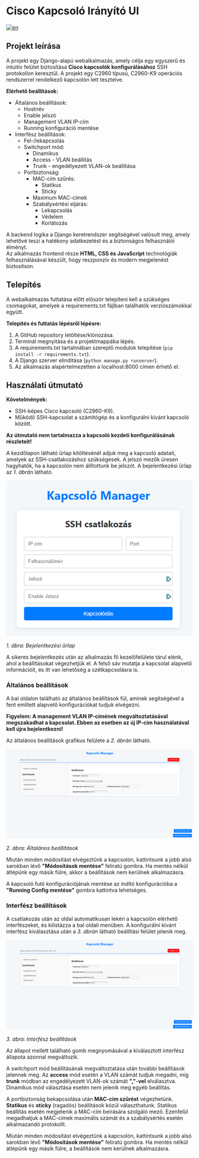 # Cisco Kapcsoló Irányító UI

[![en](https://img.shields.io/badge/lang-en-green.svg)](https://github.com/nagynooel/Halozati-eszkoz-iranyito-UI/blob/master/README.hu.md)

## Projekt leírása
A projekt egy Django-alapú webalkalmazás, amely célja egy egyszerű és intuitív felület biztosítása **Cisco kapcsolók konfigurálásához** SSH protokollon keresztül. A projekt egy C2960 típusú, C2960-K9 operációs rendszerrel rendelkező kapcsolón lett tesztelve.

**Elérhető beállítások:**

- Általános beállítások:
    - Hostnév
    - Enable jelszó
    - Management VLAN IP-cím
    - Running konfiguráció mentése
- Interfész beállítások:
    - Fel-/lekapcsolás
    - Switchport mód:
        - Dinamikus
        - Access - VLAN beállítás
        - Trunk - engedélyezett VLAN-ok beállítása
    - Portbiztonság:
        - MAC-cím szűrés:
            - Statikus
            - Sticky
        - Maximum MAC-címek
        - Szabálysértési eljárás:
            - Lekapcsolás
            - Védelem
            - Korlátozás

A backend logika a Django keretrendszer segítségével valósult meg, amely lehetővé teszi a hatékony adatkezelést és a biztonságos felhasználói élményt.  
Az alkalmazás frontend része **HTML, CSS és JavaScript** technológiák felhasználásával készült, hogy reszponzív és modern megjelenést biztosítson.

## Telepítés

A webalkalmazás futtatása előtt először telepíteni kell a szükséges csomagokat, amelyek a requirements.txt fájlban találhatók verziószámokkal együtt.

**Telepítés és futtatás lépésről lépésre:**
1. A GitHub repository letöltése/klónozása.
2. Terminál megnyitása és a projektmappába lépés. 
3. A requirements.txt tartalmában szereplő modulok telepítése (`pip install -r requirements.txt`).
4. A Django szerver elindítása (`python manage.py runserver`).
5. Az alkalmazás alapértelmezetten a localhost:8000 címen érhető el.

## Használati útmutató

**Követelmények:**

- SSH-képes Cisco kapcsoló (C2960-K9).
- Működő SSH-kapcsolat a számítógép és a konfigurálni kívánt kapcsoló között.

**Az útmutató nem tartalmazza a kapcsoló kezdeti konfigurálásának részleteit!**

A kezdőlapon látható űrlap kitöltésénél adjuk meg a kapcsoló adatait, amelyek az SSH-csatlakozáshoz szükségesek. A jelszó mezők üresen hagyhatók, ha a kapcsolón nem állítottunk be jelszót. A bejelentkezési űrlap az *1. ábrán* látható.

![Bejelentkezési űrlap](https://github.com/nagynooel/Halozati-eszkoz-iranyito-UI/blob/master/documentation/login-img.png)

*1. ábra: Bejelentkezési űrlap*

A sikeres bejelentkezés után az alkalmazás fő kezelőfelülete tárul elénk, ahol a beállításokat végezhetjük el. A felső sáv mutatja a kapcsolat alapvető információit, és itt van lehetőség a szétkapcsolásra is.

### Általános beállítások
A bal oldalon található az általános beállítások fül, aminek segítségével a fent említett alapvető konfigurációkat tudjuk elvégezni.

**Figyelem: A management VLAN IP-címének megváltoztatásával megszakadhat a kapcsolat. Ebben az esetben az új IP-cím használatával kell újra bejelentkezni!**

Az általános beállítások grafikus felülete a *2. ábrán* látható.

![Általános beállítások](https://github.com/nagynooel/Halozati-eszkoz-iranyito-UI/blob/master/documentation/general-settings-img.png)

*2. ábra: Általános beállítások*

Miután minden módosítást elvégeztünk a kapcsolón, kattintsunk a jobb alsó sarokban lévő **"Módosítások mentése"** feliratú gombra. Ha mentés nélkül átlépünk egy másik fülre, akkor a beállítások nem kerülnek alkalmazásra.

A kapcsoló futó konfigurációjának mentése az indító konfigurációba a **"Running Config mentése"** gombra kattintva lehetséges.

### Interfész beállítások

A csatlakozás után az oldal automatikusan lekéri a kapcsolón elérhető interfészeket, és kilistázza a bal oldali menüben. A konfigurálni kívánt interfész kiválasztása után a *3. ábrán* látható beállítási felület jelenik meg.

![Interfész beállítások](https://github.com/nagynooel/Halozati-eszkoz-iranyito-UI/blob/master/documentation/general-settings-img.png)

*3. ábra: Interfész beállítások*

Az állapot mellett található gomb megnyomásával a kiválasztott interfész állapota azonnal megváltozik.

A switchport mód beállításának megváltoztatása után további beállítások jelennek meg. Az **access** mód esetén a VLAN számát tudjuk megadni, míg **trunk** módban az engedélyezett VLAN-ok számát **","-vel** elválasztva. Dinamikus mód választása esetén nem jelenik meg egyéb beállítás.

A portbiztonság bekapcsolása után **MAC-cím szűrést** végezhetünk. **Statikus** és **sticky** (ragadós) beállítások közül választhatunk. Statikus beállítás esetén megjelenik a MAC-cím beírására szolgáló mező. Ezenfelül megadhatjuk a MAC-címek maximális számát és a szabálysértés esetén alkalmazandó protokollt.

Miután minden módosítást elvégeztünk a kapcsolón, kattintsunk a jobb alsó sarokban lévő **"Módosítások mentése"** feliratú gombra. Ha mentés nélkül átlépünk egy másik fülre, a beállítások nem kerülnek alkalmazásra.
